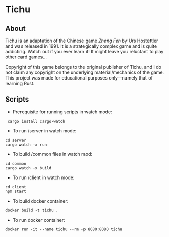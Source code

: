 # Tichu

## About

Tichu is an adaptation of the Chinese game *Zheng Fen* by Urs Hostettler and was released in 1991. It is a strategically complex game and is quite addicting. Watch out if you ever learn it! It might leave you reluctant to play other card games...

Copyright of this game belongs to the original publisher of Tichu, and I do not claim any copyright on the underlying material/mechanics of the game. This project was made for educational purposes only—namely that of learning Rust. 

## Scripts
- Prerequisite for running scripts in watch mode: 
```
 cargo install cargo-watch
```

- To run /server in watch mode: 
```
cd server
cargo watch -x run
```

- To build /common files in watch mod:
```
cd common
cargo watch -x build
```

- To run /client in watch mode:
```
cd client
npm start
```

- To build docker container: 
```
docker build -t tichu .
```

- To run docker container: 
```
docker run -it --name tichu --rm -p 8080:8080 tichu
```